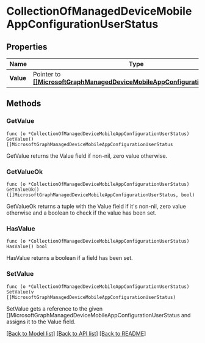 # CollectionOfManagedDeviceMobileAppConfigurationUserStatus

## Properties

Name | Type | Description | Notes
------------ | ------------- | ------------- | -------------
**Value** | Pointer to [**[]MicrosoftGraphManagedDeviceMobileAppConfigurationUserStatus**](microsoft.graph.managedDeviceMobileAppConfigurationUserStatus.md) |  | [optional] 

## Methods

### GetValue

`func (o *CollectionOfManagedDeviceMobileAppConfigurationUserStatus) GetValue() []MicrosoftGraphManagedDeviceMobileAppConfigurationUserStatus`

GetValue returns the Value field if non-nil, zero value otherwise.

### GetValueOk

`func (o *CollectionOfManagedDeviceMobileAppConfigurationUserStatus) GetValueOk() ([]MicrosoftGraphManagedDeviceMobileAppConfigurationUserStatus, bool)`

GetValueOk returns a tuple with the Value field if it's non-nil, zero value otherwise
and a boolean to check if the value has been set.

### HasValue

`func (o *CollectionOfManagedDeviceMobileAppConfigurationUserStatus) HasValue() bool`

HasValue returns a boolean if a field has been set.

### SetValue

`func (o *CollectionOfManagedDeviceMobileAppConfigurationUserStatus) SetValue(v []MicrosoftGraphManagedDeviceMobileAppConfigurationUserStatus)`

SetValue gets a reference to the given []MicrosoftGraphManagedDeviceMobileAppConfigurationUserStatus and assigns it to the Value field.


[[Back to Model list]](../README.md#documentation-for-models) [[Back to API list]](../README.md#documentation-for-api-endpoints) [[Back to README]](../README.md)


